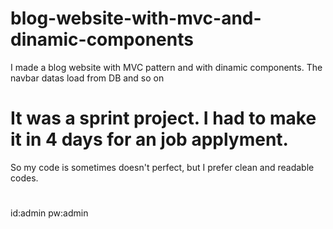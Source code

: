 # blog-website-with-mvc-and-dinamic-components
I made a blog website with MVC pattern and with dinamic components. The navbar datas load from DB and so on
# It was a sprint project. I had to make it in 4 days for an job applyment.
So my code is sometimes doesn't perfect, but I prefer clean and readable codes.
#
id:admin pw:admin
